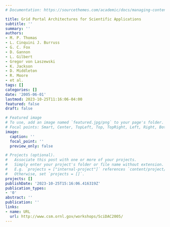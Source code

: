 ```yaml
---
# Documentation: https://sourcethemes.com/academic/docs/managing-content/

title: Grid Portal Architectures for Scientific Applications
subtitle: ''
summary: ''
authors:
- M. P. Thomas
- L. Cinquini J. Burruss
- G. C. Fox
- D. Gannon
- L. Gilbert
- Gregor von Laszewski
- K. Jackson
- D. Middleton
- R. Moore
- et al.
tags: []
categories: []
date: '2005-06-01'
lastmod: 2023-10-25T11:16:06-04:00
featured: false
draft: false

# Featured image
# To use, add an image named `featured.jpg/png` to your page's folder.
# Focal points: Smart, Center, TopLeft, Top, TopRight, Left, Right, BottomLeft, Bottom, BottomRight.
image:
  caption: ''
  focal_point: ''
  preview_only: false

# Projects (optional).
#   Associate this post with one or more of your projects.
#   Simply enter your project's folder or file name without extension.
#   E.g. `projects = ["internal-project"]` references `content/project/deep-learning/index.md`.
#   Otherwise, set `projects = []`.
projects: []
publishDate: '2023-10-25T15:16:06.416319Z'
publication_types:
- '0'
abstract: ''
publication: ''
links:
- name: URL
  url: http://www.csm.ornl.gov/workshops/SciDAC2005/
---
```


